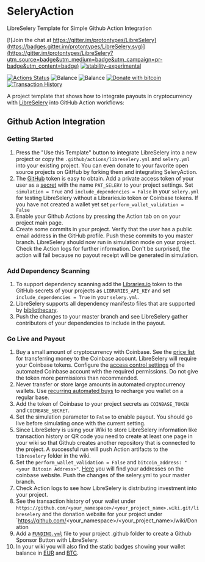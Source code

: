 # SeleryAction
LibreSelery Template for Simple Github Action Integration

[![Join the chat at https://gitter.im/protontypes/LibreSelery](https://badges.gitter.im/protontypes/LibreSelery.svg)](https://gitter.im/protontypes/LibreSelery?utm_source=badge&utm_medium=badge&utm_campaign=pr-badge&utm_content=badge)
[![stability-experimental](https://img.shields.io/badge/stability-experimental-orange.svg)](https://github.com/emersion/stability-badges#experimental)

[![Actions Status](https://github.com/protontypes/seleryaction/workflows/seleryaction/badge.svg)](https://github.com/protontypes/seleryaction/actions) 
![Balance](https://img.shields.io/endpoint?url=https://raw.githubusercontent.com/wiki/protontypes/seleryexample/libreselery/balance_badge.json&style=flat&logo=bitcoin)  ![Balance](https://img.shields.io/endpoint?url=https://raw.githubusercontent.com/wiki/protontypes/seleryexample/libreselery/native_balance_badge.json&style=flat&logo=bitcoin)
[![Donate with bitcoin](https://badgen.net/badge/Donate/3PVdiyLPR7MgaeFRJLW9mfuESZS2aAPX9w/orange?icon=bitcoin)](https://raw.githubusercontent.com/wiki/protontypes/libreselery/seleryaction/wallet_qrcode.png)  
[![Transaction History](https://badgen.net/badge/icon/Transaction%20History?icon=bitcoin&label)](https://github.com/protontypes/seleryaction/wiki/Transaction-History)

A project template that shows how to integrate payouts in cryptocurrency with [LibreSelery](https://github.com/protontypes/libreselery) into GitHub Action workflows: 
## Github Action Integration

### Getting Started
1. Press the "Use this Template" button to integrate LibreSelery into a new project or copy the `.github/actions/libreselery.yml` and `selery.yml` into your existing project. You can even donate to your favorite open source projects on GitHub by forking them and integrating SeleryAction.
2. The [GitHub](https://github.com/settings/tokens) token is easy to obtain. Add a private access token of your user as a [secret](https://help.github.com/en/actions/configuring-and-managing-workflows/creating-and-storing-encrypted-secrets) with the name `PAT_SELERY` to your project settings. Set `simulation = True` and `include_dependencies = False` in your `selery.yml` for testing LibreSelery without a Libraries.io token or Coinbase tokens. If you have not created a wallet yet set `perform_wallet_validation = False`
3. Enable your Github Actions by pressing the Action tab on on your project main page.
4. Create some commits in your project. Verify that the user has a public email address in the GitHub profile. Push these commits to you master branch. LibreSelery should now run in simulation mode on your project. Check the Action logs for further information. Don't be surprised, the action will fail because no payout receipt will be generated in simulation. 

### Add Dependency Scanning
1. To support dependency scanning add the [Libraries.io](https://libraries.io/api) token to the GitHub secrets of your projects as `LIBRARIES_API_KEY` and set `include_dependencies = True` in your `selery.yml`. 
2. LibreSelery supports all dependency manifesto files that are supported by [bibliothecary](https://github.com/librariesio/bibliothecary).
3. Push the changes to your master branch and see LibreSelery gather contributors of your dependencies to include in the payout. 

### Go Live and Payout
1. Buy a small amount of cryptocurrency with Coinbase. See the [price list](https://help.coinbase.com/en/coinbase/trading-and-funding/pricing-and-fees/fees.html) for transferring money to the Coinbase account. LibreSelery will require your Coinbase tokens. Configure the [access control settings](https://github.com/protontypes/libreselery/wiki/Coinbase-Settings) of the automated Coinbase account with the required permissions. Do not give the token more permissions than recommended. 
2. Never transfer or store large amounts in automated cryptocurrency wallets. Use [recurring automated buys](https://blog.coinbase.com/easier-recurring-buys-and-sells-on-coinbase-9a3cd7ea934e) to recharge you wallet on a regular base. 
3. Add the token of Coinbase to your project secrets as `COINBASE_TOKEN` and `COINBASE_SECRET`.
4. Set the simulation parameter to `False` to enable payout. You should go live before simulating once with the current setting.
5. Since LibreSelery is using your Wiki to store LibreSelery information like transaction history or QR code you need to create at least one page in your wiki so that Github creates another repository that is connected to the project. A successful run will push Action artifacts to the `libreselery` folder in the wiki.
6. Set the `perform_wallet_validation = False` and `bitcoin_address: "<your Bitcoin Address>"`.  [Here](https://www.coinbase.com/settings/crypto-addresses) you will find your addresses on the coinbase website. Push the changes of the selery.yml to your master branch.
7. Check Action logs to see how LibreSelery is distributing investment into your project. 
8. See the transaction history of your wallet under `https://github.com/<your_namespace>/<your_project_name>.wiki.git/libreselery` and the donation website for your project under `https://github.com/<your_namespace>/<your_project_name>/wiki/Donation
9. Add a [`FUNDING.yml`](https://github.com/protontypes/seleryaction/blob/master/.github/FUNDING.yml) file to your project .github folder to create a Github Sponsor Button with LibreSelery. 
10. In your wiki you will also find the static badges showing your wallet balance in [EUR](https://raw.githubusercontent.com/wiki/protontypes/libreselery/openselery/balance_badge.json&style=flat&logo=bitcoin) and [BTC](https://raw.githubusercontent.com/wiki/protontypes/libreselery/openselery/native_balance_badge.json&style=flat&logo=bitcoin). 

